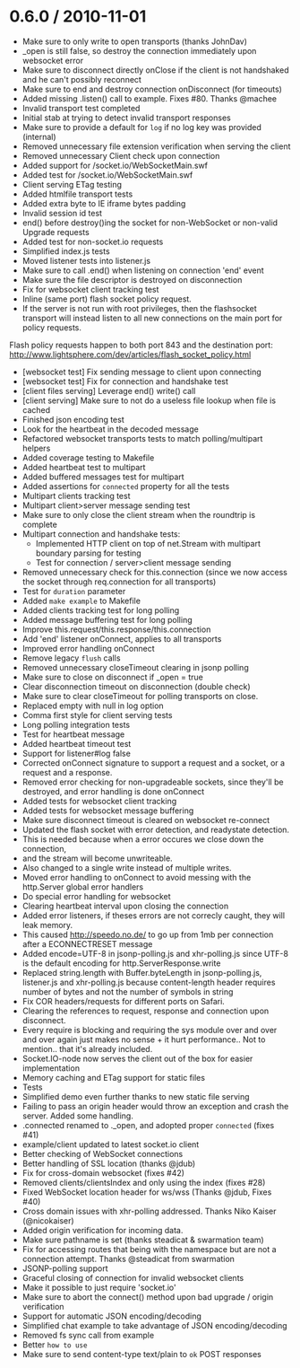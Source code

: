 
0.6.0 / 2010-11-01 
==================

* Make sure to only write to open transports (thanks JohnDav)
* _open is still false, so destroy the connection immediately upon websocket error
* Make sure to disconnect directly onClose if the client is not handshaked and he can't possibly reconnect
* Make sure to end and destroy connection onDisconnect (for timeouts)
* Added missing .listen() call to example. Fixes #80. Thanks @machee
* Invalid transport test completed
* Initial stab at trying to detect invalid transport responses
* Make sure to provide a default for `log` if no log key was provided (internal)
* Removed unnecessary file extension verification when serving the client
* Removed unnecessary Client check upon connection
* Added support for /socket.io/WebSocketMain.swf
* Added test for /socket.io/WebSocketMain.swf
* Client serving ETag testing
* Added htmlfile transport tests
* Added extra byte to IE iframe bytes padding
* Invalid session id test
* end() before destroy()ing the socket for non-WebSocket or non-valid Upgrade requests
* Added test for non-socket.io requests
* Simplified index.js tests
* Moved listener tests into listener.js
* Make sure to call .end() when listening on connection 'end' event
* Make sure the file descriptor is destroyed on disconnection
* Fix for websocket client tracking test
* Inline (same port) flash socket policy request.
* If the server is not run with root privileges, then the flashsocket
transport will instead listen to all new connections on the main port
for policy requests.

Flash policy requests happen to both port 843 and
the destination port:
http://www.lightsphere.com/dev/articles/flash_socket_policy.html
* [websocket test] Fix sending message to client upon connecting
* [websocket test] Fix for connection and handshake test
* [client files serving] Leverage end() write() call
* [client serving] Make sure to not do a useless file lookup when file is cached
* Finished json encoding test
* Look for the heartbeat in the decoded message
* Refactored websocket transports tests to match polling/multipart helpers
* Added coverage testing to Makefile
* Added heartbeat test to multipart
* Added buffered messages test for multipart
* Added assertions for `connected` property for all the tests
* Multipart clients tracking test
* Multipart client>server message sending test
* Make sure to only close the client stream when the roundtrip is complete
* Multipart connection and handshake tests:
  - Implemented HTTP client on top of net.Stream with multipart boundary parsing for testing
  - Test for connection / server>client message sending
* Removed unnecessary check for this.connection (since we now access the socket through req.connection for all transports)
* Test for `duration` parameter
* Added `make example` to Makefile
* Added clients tracking test for long polling
* Added message buffering test for long polling
* Improve this.request/this.response/this.connection
* Add 'end' listener onConnect, applies to all transports
* Improved error handling onConnect
* Remove legacy `flush` calls
* Removed unnecessary closeTimeout clearing in jsonp polling
* Make sure to close on disconnect if _open = true
* Clear disconnection timeout on disconnection (double check)
* Make sure to clear closeTimeout for polling transports on close.
* Replaced empty with null in log option
* Comma first style for client serving tests
* Long polling integration tests
* Test for heartbeat message
* Added heartbeat timeout test
* Support for listener#log false
* Corrected onConnect signature to support a request and a socket, or a request and a response.
* Removed error checking for non-upgradeable sockets, since they'll be destroyed, and error handling is done onConnect
* Added tests for websocket client tracking
* Added tests for websocket message buffering
* Make sure disconnect timeout is cleared on websocket re-connect
* Updated the flash socket with error detection, and readystate detection.
* This is needed because when a error occures we close down the connection,
* and the stream will become unwriteable.
* Also changed to a single write instead of multiple writes.
* Moved error handling to onConnect to avoid messing with the http.Server global error handlers
* Do special error handling for websocket
* Clearing heartbeat interval upon closing the connection
* Added error listeners, if theses errors are not correcly caught, they will leak memory.
* This caused http://speedo.no.de/ to go up from 1mb per connection after a ECONNECTRESET message
* Added encode=UTF-8 in jsonp-polling.js and xhr-polling.js since UTF-8 is the default encoding for http.ServerResponse.write
* Replaced string.length with Buffer.byteLength in jsonp-polling.js, listener.js and xhr-polling.js because content-length header requires number of bytes and not the number of symbols in string
* Fix COR headers/requests for different ports on Safari.
* Clearing the references to request, response and connection upon disconnect.
* Every require is blocking and requiring the sys module over and over and over again just makes no sense + it hurt performance.. Not to mention.. that it's already included.
* Socket.IO-node now serves the client out of the box for easier implementation
* Memory caching and ETag support for static files
* Tests
* Simplified demo even further thanks to new static file serving
* Failing to pass an origin header would throw an exception and crash the server. Added some handling.
* .connected renamed to ._open, and adopted proper `connected` (fixes #41)
* example/client updated to latest socket.io client
* Better checking of WebSocket connections
* Better handling of SSL location (thanks @jdub)
* Fix for cross-domain websocket (fixes #42)
* Removed clients/clientsIndex and only using the index (fixes #28)
* Fixed WebSocket location header for ws/wss (Thanks @jdub, Fixes #40)
* Cross domain issues with xhr-polling addressed. Thanks Niko Kaiser (@nicokaiser)
* Added origin verification for incoming data.
* Make sure pathname is set (thanks steadicat & swarmation team)
* Fix for accessing routes that being with the namespace but are not a connection attempt. Thanks @steadicat from swarmation
* JSONP-polling support
* Graceful closing of connection for invalid websocket clients
* Make it possible to just require 'socket.io'
* Make sure to abort the connect() method upon bad upgrade / origin verification
* Support for automatic JSON encoding/decoding
* Simplified chat example to take advantage of JSON encoding/decoding
* Removed fs sync call from example
* Better `how to use`
* Make sure to send content-type text/plain to `ok` POST responses
